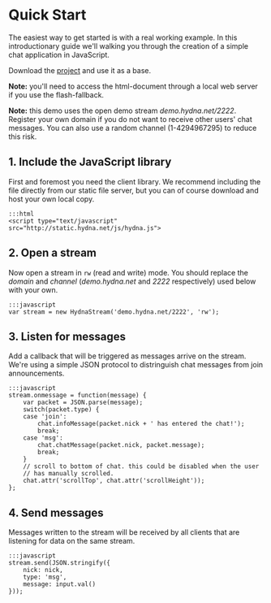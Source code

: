 # Quick Start

The easiest way to get started is with a real working example. In this
introductionary guide we'll walking you through the creation of a simple chat
application in JavaScript.

Download the [project](https://github.com/hydna/hydna-chat) and use it as a
base.

**Note:** you'll need to access the html-document through a local web server
if you use the flash-fallback.

**Note:** this demo uses the open demo stream *demo.hydna.net/2222*. Register
your own domain if you do not want to receive other users' chat messages. You
can also use a random channel (1-4294967295) to reduce this risk.

## 1. Include the JavaScript library

First and foremost you need the client library. We recommend including the
file directly from our static file server, but you can of course download and
host your own local copy.

    :::html
    <script type="text/javascript" src="http://static.hydna.net/js/hydna.js">

## 2. Open a stream

Now open a stream in `rw` (read and write) mode. You should replace the
*domain* and *channel* (*demo.hydna.net* and *2222* respectively) used
below with your own.

    :::javascript
    var stream = new HydnaStream('demo.hydna.net/2222', 'rw');

## 3. Listen for messages

Add a callback that will be triggered as messages arrive on the stream. We're
using a simple JSON protocol to distringuish chat messages from join
announcements.

    :::javascript
    stream.onmessage = function(message) {
        var packet = JSON.parse(message);
        switch(packet.type) {
        case 'join':
            chat.infoMessage(packet.nick + ' has entered the chat!');
            break;
        case 'msg':
            chat.chatMessage(packet.nick, packet.message);
            break;
        }
        // scroll to bottom of chat. this could be disabled when the user
        // has manually scrolled.
        chat.attr('scrollTop', chat.attr('scrollHeight'));
    };

## 4. Send messages

Messages written to the stream will be received by all clients that are
listening for data on the same stream.

    :::javascript
    stream.send(JSON.stringify({
        nick: nick,
        type: 'msg',
        message: input.val()
    }));
